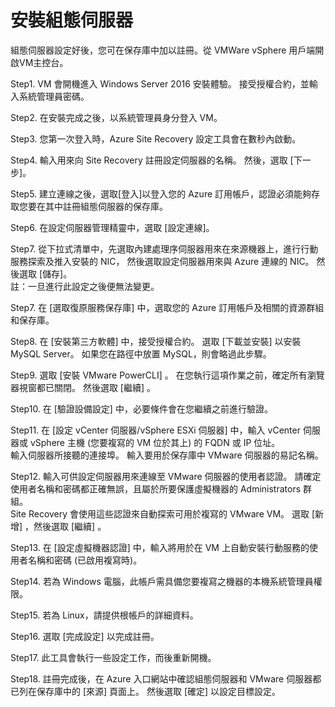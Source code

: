 # 安裝組態伺服器

組態伺服器設定好後，您可在保存庫中加以註冊。從 VMWare vSphere 用戶端開啟VM主控台。<br>

Step1. VM 會開機進入 Windows Server 2016 安裝體驗。 接受授權合約，並輸入系統管理員密碼。<br>

Step2. 在安裝完成之後，以系統管理員身分登入 VM。<br>

Step3. 您第一次登入時，Azure Site Recovery 設定工具會在數秒內啟動。<br>

Step4. 輸入用來向 Site Recovery 註冊設定伺服器的名稱。 然後，選取 [下一步]。<br>

Step5. 建立連線之後，選取[登入]以登入您的 Azure 訂用帳戶，認證必須能夠存取您要在其中註冊組態伺服器的保存庫。<br>

Step6. 在設定伺服器管理精靈中，選取 [設定連線]。

Step7. 從下拉式清單中，先選取內建處理序伺服器用來在來源機器上，進行行動服務探索及推入安裝的 NIC，
       然後選取設定伺服器用來與 Azure 連線的 NIC。 然後選取 [儲存]。<br>
       註：一旦進行此設定之後便無法變更。<br>

Step7. 在 [選取復原服務保存庫] 中，選取您的 Azure 訂用帳戶及相關的資源群組和保存庫。<br>

Step8. 在 [安裝第三方軟體] 中，接受授權合約。 選取 [下載並安裝] 以安裝 MySQL Server。 如果您在路徑中放置 MySQL，則會略過此步驟。<br>

Step9. 選取 [安裝 VMware PowerCLI] 。 在您執行這項作業之前，確定所有瀏覽器視窗都已關閉。 然後選取 [繼續] 。<br>

Step10. 在 [驗證設備設定] 中，必要條件會在您繼續之前進行驗證。<br>

Step11. 在 [設定 vCenter 伺服器/vSphere ESXi 伺服器] 中，輸入 vCenter 伺服器或 vSphere 主機 (您要複寫的 VM 位於其上) 的 FQDN 或 IP 位址。<br>
輸入伺服器所接聽的連接埠。 輸入要用於保存庫中 VMware 伺服器的易記名稱。<br>

Step12.	輸入可供設定伺服器用來連線至 VMware 伺服器的使用者認證。 請確定使用者名稱和密碼都正確無誤，且屬於所要保護虛擬機器的 Administrators 群組。 <br>
Site Recovery 會使用這些認證來自動探索可用於複寫的 VMware VM。 選取 [新增] ，然後選取 [繼續] 。<br>

Step13.	在 [設定虛擬機器認證] 中，輸入將用於在 VM 上自動安裝行動服務的使用者名稱和密碼 (已啟用複寫時)。<br>

Step14.	若為 Windows 電腦，此帳戶需具備您要複寫之機器的本機系統管理員權限。<br>

Step15.	若為 Linux，請提供根帳戶的詳細資料。<br>

Step16.	選取 [完成設定] 以完成註冊。<br>

Step17.	此工具會執行一些設定工作，而後重新開機。<br>

Step18.	註冊完成後，在 Azure 入口網站中確認組態伺服器和 VMware 伺服器都已列在保存庫中的 [來源] 頁面上。 然後選取 [確定] 以設定目標設定。<br>

